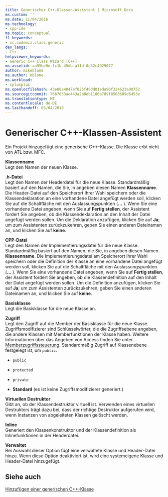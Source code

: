 ```yaml
---
title: Generischer C++-Klassen-Assistent | Microsoft Docs
ms.custom: ''
ms.date: 11/04/2016
ms.technology:
- cpp-ide
ms.topic: conceptual
f1_keywords:
- vc.codewiz.class.generic
dev_langs:
- C++
helpviewer_keywords:
- Generic C++ Class Wizard [C++]
ms.assetid: aa95be9e-fc1b-45db-a11d-0d32c4929077
author: mikeblome
ms.author: mblome
ms.workload:
- cplusplus
ms.openlocfilehash: 43e86a4047ef025f49dd01eda90f324623a90752
ms.sourcegitcommit: 76b7653ae443a2b8eb1186b789f8503609d6453e
ms.translationtype: MT
ms.contentlocale: de-DE
ms.lasthandoff: 05/04/2018
---
```

# <a name="generic-c-class-wizard"></a>Generischer C++-Klassen-Assistent
Ein Projekt hinzugefügt eine generische C++-Klasse. Die Klasse erbt nicht von ATL bzw. MFC.  
  
 **Klassenname**  
 Legt den Namen der neuen Klasse.  
  
 **.h-Datei**  
 Legt den Namen der Headerdatei für die neue Klasse. Standardmäßig basiert auf den Namen, die Sie, in angeben diesen Namen **Klassenname**. Die Header-Datei auf den Speicherort Ihrer Wahl speichern oder die Klassendeklaration an eine vorhandene Datei angefügt werden soll, klicken Sie auf die Schaltfläche mit den Auslassungspunkten (**...** ). Wenn Sie eine vorhandene Datei angeben, wenn Sie auf **Fertig stellen**, der Assistent fordert Sie angeben, ob die Klassendeklaration an den Inhalt der Datei angefügt werden sollen. Um die Deklaration anzufügen, klicken Sie auf **Ja**; um zum Assistenten zurückzukehren, geben Sie einen anderen Dateinamen an, und klicken Sie auf **keine**.  
  
 **CPP-Datei**  
 Legt den Namen der Implementierungsdatei für die neue Klasse. Standardmäßig basiert auf den Namen, die Sie, in angeben diesen Namen **Klassenname**. Die Implementierungsdatei am Speicherort Ihrer Wahl speichern oder die Definition der Klasse an eine vorhandene Datei angefügt werden soll, klicken Sie auf die Schaltfläche mit den Auslassungspunkten (**...** ). Wenn Sie eine vorhandene Datei angeben, wenn Sie auf **Fertig stellen**, der Assistent fordert Sie angeben, ob die Klassendefinition auf den Inhalt der Datei angefügt werden sollen. Um die Definition anzufügen, klicken Sie auf **Ja**; um zum Assistenten zurückzukehren, geben Sie einen anderen Dateinamen an, und klicken Sie auf **keine**.  
  
 **Basisklasse**  
 Legt die Basisklasse für die neue Klasse an.  
  
 **Zugriff**  
 Legt den Zugriff auf die Member der Basisklasse für die neue Klasse. Zugriffsmodifizierer sind Schlüsselwörter, die die Zugriffsebene angeben, die andere Klassen mit Memberfunktionen der Klasse haben. Weitere Informationen über das Angeben von Access finden Sie unter [Memberzugriffssteuerung](../cpp/member-access-control-cpp.md). Standardmäßig Zugriff auf Klassenebene festgelegt ist, um `public`.  
  
-   `public`  
  
-   `protected`  
  
-   `private`  
  
-   **Standard** (es ist keine Zugriffsmodifizierer generiert.)  
  
 **Virtuellen Destruktor**  
 Gibt an, ob der Klassendestruktor virtuell ist. Verwenden eines virtuellen Destruktors trägt dazu bei, dass der richtige Destruktor aufgerufen wird, wenn Instanzen von abgeleiteten Klassen gelöscht werden.  
  
 **Inline**  
 Generiert den Klassenkonstruktor und der Klassendefinition als Inlinefunktionen in der Headerdatei.  
  
 **Verwaltet**  
 Bei Auswahl dieser Option fügt eine verwaltete Klasse und Header-Datei hinzu. Wenn diese Option deaktiviert ist, wird eine systemeigene Klasse und Header-Datei hinzugefügt.  
  
## <a name="see-also"></a>Siehe auch  
 [Hinzufügen einer generischen C++-Klasse](../ide/adding-a-generic-cpp-class.md)